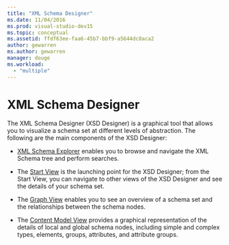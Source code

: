 ```yaml
---
title: "XML Schema Designer"
ms.date: 11/04/2016
ms.prod: visual-studio-dev15
ms.topic: conceptual
ms.assetid: ffdf63ee-faa6-45b7-bbf9-a5644dc8aca2
author: gewarren
ms.author: gewarren
manager: douge
ms.workload:
  - "multiple"
---
```

# XML Schema Designer

The XML Schema Designer (XSD Designer) is a graphical tool that allows you to visualize a schema set at different levels of abstraction. The following are the main components of the XSD Designer:

-   [XML Schema Explorer](../xml-tools/xml-schema-explorer.md) enables you to browse and navigate the XML Schema tree and perform searches.

-   The [Start View](../xml-tools/start-view.md) is the launching point for the XSD Designer; from the Start View, you can navigate to other views of the XSD Designer and see the details of your schema set.

-   The [Graph View](../xml-tools/graph-view.md) enables you to see an overview of a schema set and the relationships between the schema nodes.

-   The [Content Model View](../xml-tools/content-model-view.md) provides a graphical representation of the details of local and global schema nodes, including simple and complex types, elements, groups, attributes, and attribute groups.